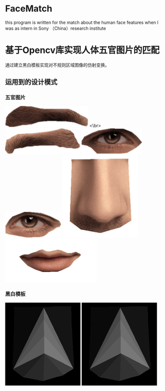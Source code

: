 # FaceMatch
this program is written for the match about the human face features when I was as intern in Sony （China）research institute

基于Opencv库实现人体五官图片的匹配
===================================  
通过建立黑白模板实现对不规则区域图像的仿射变换。
  
    
运用到的设计模式 
-----------------------------------  

    
### 五官图片  
![github]( https://github.com/df865017/FaceMatch/blob/master/pic/left_eyebrow.png "github") <\br>
![github]( https://github.com/df865017/FaceMatch/blob/master/pic/right_eyebrow.png "github")
![github](https://github.com/df865017/FaceMatch/blob/master/pic/left_eye.png "github")  
![github](https://github.com/df865017/FaceMatch/blob/master/pic/right_eye.png "github")
![github]( https://github.com/df865017/FaceMatch/blob/master/pic/nose.png "github")
![github](https://github.com/df865017/FaceMatch/blob/master/pic/mouth.png "github")


### 黑白模板  
![github]( https://github.com/df865017/FaceMatch/blob/master/pic/mask/nose_mask.png "github")
![github]( https://github.com/df865017/FaceMatch/blob/master/pic/mask/nose_mask.png "github")


  

